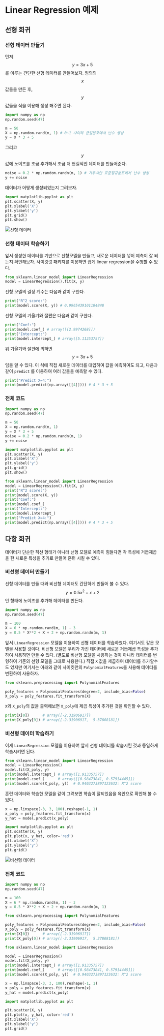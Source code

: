 # Linear Regression 예제

## 선형 회귀

### 선형 데이터 만들기

먼저 $$y=3x + 5$$를 이루는 간단한 선형 데이터를 만들어보자. 임의의 $$x$$ 값들을 만든 후, $$y$$ 값들을 식을 이용해 생성 해주면 된다. 

```python
import numpy as np
np.random.seed(47)

m = 50
X = np.random.rand(m, 1) # 0~1 사이의 균일분포에서 난수 생성
y = X * 3 + 5
```

그리고 $$y$$ 값에 노이즈를 조금 추가해서 조금 더 현실적인 데이터를 만들어준다.

```python
noise = 0.2 * np.random.randn(m, 1) # 가우시안 표준정규분포에서 난수 생성
y += noise
```

데이터가 어떻게 생성되었는지 그려보자.

```python
import matplotlib.pyplot as plt
plt.scatter(X, y)
plt.xlabel('X')
plt.ylabel('y')
plt.grid()
plt.show()
```

![선형 데이터](../../img/linear_regression_exam1_data.PNG)



### 선형 데이터 학습하기

앞서 생성한 데이터를 기반으로 선형모델을 만들고, 새로운 데이터를 넣어 예측이 잘 되는지 확인해보자. 사이킷럿 패키지를 이용하면 쉽게 linear regression을 수행할 수 있다.

```python
from sklearn.linear_model import LinearRegression
model = LinearRegression().fit(X, y)
```

선형 모델의 결정 계수는 다음과 같이 구한다.

```python
print("R^2 score:")
print(model.score(X, y)) # 0.9965439101104848
```

선형 모델의 기울기와 절편은 다음과 같이 구한다.

 ```python
print("Coef:")
print(model.coef_) # array([[2.9974268]])
print("Intercept:")
print(model.intercept_) # array([5.11253757])
 ```

위 기울기와 절편에 의하면 $$y=3x+5$$ 임을 알 수 있다. 이 식에 직접 새로운 데이터를 대입하여 값을 예측하여도 되고, 다음과 같이 `predict` 를 이용하여 여러 값들을 예측할 수 있다.

```python
print("Predict X=4:")
print(model.predict(np.array([[4]]))) # 4 * 3 + 5
```


### 전체 코드

```python
import numpy as np
np.random.seed(47)

m = 50
X = np.random.rand(m, 1)
y = X * 3 + 5
noise = 0.2 * np.random.randn(m, 1)
y += noise

import matplotlib.pyplot as plt
plt.scatter(X, y)
plt.xlabel('X')
plt.ylabel('y')
plt.grid()
plt.show()

from sklearn.linear_model import LinearRegression
model = LinearRegression().fit(X, y)
print("R^2 score:")
print(model.score(X, y))
print("Coef:")
print(model.coef_)
print("Intercept:")
print(model.intercept_)
print("Predict X=4:")
print(model.predict(np.array([[4]]))) # 4 * 3 + 5
```

## 다항 회귀

데이터가 단순한 직선 형태가 아니라 선형 모델로 예측이 힘들다면 각 특성에 거듭제곱을 한 새로운 특성을 추가로 만들어 훈련 시킬 수 있다.

### 비선형 데이터 만들기

선형 데이터를 만들 때와 비선형 데이터도 간단하게 만들어 볼 수 있다. $$y=0.5x^2+x+2$$인 형태에 노이즈를 추가해 데이터를 만든다.

```python
import numpy as np
np.random.seed(47)

m = 100
X = 6 * np.random.rand(m, 1) - 3
y = 0.5 * X**2 + X + 2 + np.random.randn(m, 1) 
```

앞서 `LinearRegression` 모델을 이용하여 선형 데이터를 학습하였다. 여기서도 같은 모델을 사용할 것이다. 비선형 모델은 우리가 가진 데이터에 새로운 거듭제곱 특성을 추가하여 사용하면 만들 수 있다. (별도로 비선형 모델을 사용하는 것이 아니라 데이터를 변형하여 기존의 선형 모델을 그대로 사용한다.) 직접 `X` 값을 제곱하여 데이터를 추가할수도 있지만 여기서는 아래와 같이 사이킷런의 `PolynomialFeatures`를 사용해 데이터를 변환하여 사용하자.

```python
from sklearn.preprocessing import PolynomialFeatures

poly_features = PolynomialFeatures(degree=2, include_bias=False)
X_poly = poly_features.fit_transform(X)
```

`X`와 `X_poly`의 값을 출력해보면 `X_poly`에 제곱 특성이 추가된 것을 확인할 수 있다.

```python
print(X[0])      # array([-2.31906917])
print(X_poly[0]) # array([-2.31906917,  5.37808181])
```

### 비선형 데이터 학습하기 

이제 `LinearRegression` 모델을 이용하여 앞서 선형 데이터를 학습시킨 것과 동일하게 학습시키면 된다.

```python
from sklearn.linear_model import LinearRegression
model = LinearRegression()
model.fit(X_poly, y)
print(model.intercept_) # array([1.91335757])
print(model.coef_)      # array([[0.98473841, 0.57914445]])
print(model.score(X_poly, y))  # 0.9403273897123632: R^2 score
```

훈련 데이터와 학습한 모델을 같이 그려보면 학습이 잘되었음을 육안으로 확인해 볼 수 있다.

```python
x = np.linspace(-3, 3, 100).reshape(-1, 1)
x_poly = poly_features.fit_transform(x)
y_hat = model.predict(x_poly)

import matplotlib.pyplot as plt
plt.scatter(X, y)
plt.plot(x, y_hat, color='red')
plt.xlabel('X')
plt.ylabel('y')
plt.grid()
```

![비선형 데이터](../../img/linear_regression_exam2_data.PNG)

### 전체 코드

```python
import numpy as np
np.random.seed(47)

m = 100
X = 6 * np.random.rand(m, 1) - 3
y = 0.5 * X**2 + X + 2 + np.random.randn(m, 1) 

from sklearn.preprocessing import PolynomialFeatures

poly_features = PolynomialFeatures(degree=2, include_bias=False)
X_poly = poly_features.fit_transform(X)
print(X[0])      # array([-2.31906917])
print(X_poly[0]) # array([-2.31906917,  5.37808181])

from sklearn.linear_model import LinearRegression

model = LinearRegression()
model.fit(X_poly, y)
print(model.intercept_) # array([1.91335757])
print(model.coef_)      # array([[0.98473841, 0.57914445]])
print(model.score(X_poly, y))  # 0.9403273897123632: R^2 score

x = np.linspace(-3, 3, 100).reshape(-1, 1)
x_poly = poly_features.fit_transform(x)
y_hat = model.predict(x_poly)

import matplotlib.pyplot as plt

plt.scatter(X, y)
plt.plot(x, y_hat, color='red')
plt.xlabel('X')
plt.ylabel('y')
plt.grid()
```